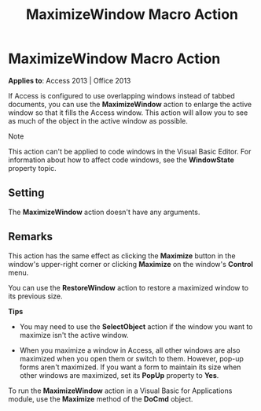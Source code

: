 ﻿---
title: MaximizeWindow Macro Action
TOCTitle: MaximizeWindow Macro Action
ms:assetid: 79c9e430-07a7-02b2-ff5a-c6b9ec32c5b6
ms:mtpsurl: https://msdn.microsoft.com/en-us/library/Ff196171(v=office.15)
ms:contentKeyID: 48545778
ms.date: 09/18/2015
mtps_version: v=office.15
f1_keywords:
- vbaac10.chm196948
f1_categories:
- Office.Version=v15
---

# MaximizeWindow Macro Action


**Applies to**: Access 2013 | Office 2013

If Access is configured to use overlapping windows instead of tabbed documents, you can use the **MaximizeWindow** action to enlarge the active window so that it fills the Access window. This action will allow you to see as much of the object in the active window as possible.


> [!NOTE]
> <P>This action can't be applied to code windows in the Visual Basic Editor. For information about how to affect code windows, see the <STRONG>WindowState</STRONG> property topic.</P>



## Setting

The **MaximizeWindow** action doesn't have any arguments.

## Remarks

This action has the same effect as clicking the **Maximize** button in the window's upper-right corner or clicking **Maximize** on the window's **Control** menu.

You can use the **RestoreWindow** action to restore a maximized window to its previous size.

**Tips**

  - You may need to use the **SelectObject** action if the window you want to maximize isn't the active window.

  - When you maximize a window in Access, all other windows are also maximized when you open them or switch to them. However, pop-up forms aren't maximized. If you want a form to maintain its size when other windows are maximized, set its **PopUp** property to **Yes**.

To run the **MaximizeWindow** action in a Visual Basic for Applications module, use the **Maximize** method of the **DoCmd** object.

